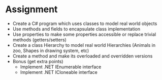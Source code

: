# Assignment

* Create a C# program which uses classes to model real world objects
* Use methods and fields to encapsulate class implementation
* Use properties to make some properties accessible or replace trivial methods (getters/setters)
* Create a class Hierarchy to model real world Hierarchies (Animals in zoo, Shapes in drawing system, etc)
* Create a method and make its overloaded and overridden versions
* Bonus (get extra points)
    * Implement .NET IEnumerable interface
    * Implement .NET ICloneable interface